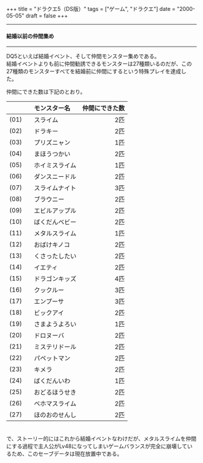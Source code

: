 +++
title = "ドラクエ5（DS版）"
tags = ["ゲーム", "ドラクエ"]
date = "2000-05-05"
draft = false
+++

***
#### 結婚以前の仲間集め
***

DQ5といえば結婚イベント、そして仲間モンスター集めである。  
結婚イベントよりも前に仲間勧誘できるモンスターは27種類いるのだが、この27種類のモンスターすべてを結婚前に仲間にするという特殊プレイを達成した。  
  
仲間にできた数は下記のとおり。  

|  | モンスター名 | 仲間にできた数 |
|:-----------|:-----------|------------:|
| (01)　 | スライム       | 2匹 |
| (02)　 | ドラキー       | 2匹 |
| (03)　 | プリズニャン   | 1匹 |
| (04)　 | まほうつかい   | 2匹 |
| (05)　 | ホイミスライム | 1匹 |
| (06)　 | ダンスニードル | 2匹 |
| (07)　 | スライムナイト | 3匹 |
| (08)　 | ブラウニー     | 2匹 |
| (09)　 | エビルアップル | 2匹 |
| (10)　 | ばくだんベビー | 2匹 |
| (11)　 | メタルスライム | 1匹 |
| (12)　 | おばけキノコ   | 2匹 |
| (13)　 | くさったしたい | 2匹 |
| (14)　 | イエティ       | 2匹 |
| (15)　 | ドラゴンキッズ | 4匹 |
| (16)　 | クックルー     | 3匹 |
| (17)　 | エンプーサ     | 3匹 |
| (18)　 | ビックアイ     | 2匹 |
| (19)　 | さまようよろい | 1匹 |
| (20)　 | ドロヌーバ     | 2匹 |
| (21)　 | ミステリドール | 2匹 |
| (22)　 | パペットマン   | 2匹 |
| (23)　 | キメラ         | 2匹 |
| (24)　 | ばくだんいわ   | 1匹 |
| (25)　 | おどるほうせき | 2匹 |
| (26)　 | ベホマスライム | 2匹 |
| (27)　 | ほのおのせんし | 2匹 |

　  
で、ストーリー的にはこれから結婚イベントなわけだが、メタルスライムを仲間にする過程で主人公がLv48になってしまいゲームバランスが完全に崩壊しているため、このセーブデータは現在放置中である。











